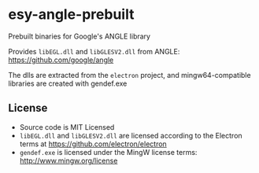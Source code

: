 # esy-angle-prebuilt

Prebuilt binaries for Google's ANGLE library

Provides `libEGL.dll` and `libGLESV2.dll` from ANGLE: https://github.com/google/angle

The dlls are extracted from the `electron` project, and mingw64-compatible libraries are created with gendef.exe

## License

- Source code is MIT Licensed
- `libEGL.dll` and `libGLESV2.dll` are licensed according to the Electron terms at https://github.com/electron/electron
- `gendef.exe` is licensed under the MingW license terms: http://www.mingw.org/license
